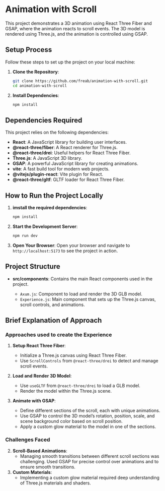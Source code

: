# Animation with Scroll

This project demonstrates a 3D animation using React Three Fiber and GSAP, where the animation reacts to scroll events. The 3D model is rendered using Three.js, and the animation is controlled using GSAP.

## Setup Process

Follow these steps to set up the project on your local machine:

1. **Clone the Repository**:

   ```bash
   git clone https://github.com/freab/animation-with-scroll.git
   cd animation-with-scroll
   ```

2. **Install Dependencies**:
   ```bash
   npm install
   ```

## Dependencies Required

This project relies on the following dependencies:

- **React**: A JavaScript library for building user interfaces.
- **@react-three/fiber**: A React renderer for Three.js.
- **@react-three/drei**: Useful helpers for React Three Fiber.
- **Three.js**: A JavaScript 3D library.
- **GSAP**: A powerful JavaScript library for creating animations.
- **vite**: A fast build tool for modern web projects.
- **@vitejs/plugin-react**: Vite plugin for React.
- **@react-three/gltf**: GLTF loader for React Three Fiber.

## How to Run the Project Locally

1. **imstall the required dependencies**:

   ```bash
   npm install
   ```

2. **Start the Development Server**:

   ```bash
   npm run dev
   ```

3. **Open Your Browser**:
   Open your browser and navigate to `http://localhost:5173` to see the project in action.

## Project Structure

- **src/components**: Contains the main React components used in the project.

  - `Axum.js`: Component to load and render the 3D GLB model.
  - `Experience.js`: Main component that sets up the Three.js canvas, scroll controls, and animations.

## Brief Explanation of Approach

### Approaches used to create the Experience

1. **Setup React Three Fiber**:

   - Initialize a Three.js canvas using React Three Fiber.
   - Use `ScrollControls` from `@react-three/drei` to detect and manage scroll events.

2. **Load and Render 3D Model**:

   - Use `useGLTF` from `@react-three/drei` to load a GLB model.
   - Render the model within the Three.js scene.

3. **Animate with GSAP**:
   - Define different sections of the scroll, each with unique animations.
   - Use GSAP to control the 3D model’s rotation, position, scale, and scene background color based on scroll position.
   - Apply a custom glow material to the model in one of the sections.

### Challenges Faced

2. **Scroll-Based Animations**:
   - Managing smooth transitions between different scroll sections was challenging. Used GSAP for precise control over animations and to ensure smooth transitions.
3. **Custom Materials**:
   - Implementing a custom glow material required deep understanding of Three.js materials and shaders.
